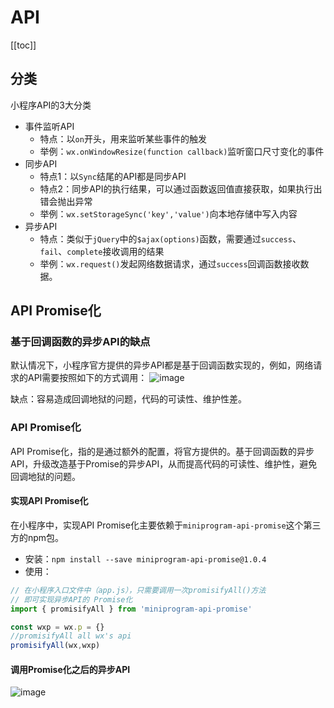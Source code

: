 # API

[[toc]]


## 分类

小程序API的3大分类
- 事件监听API
  - 特点：以`on`开头，用来监听某些事件的触发
  - 举例：`wx.onWindowResize(function callback)`监听窗口尺寸变化的事件
- 同步API
  - 特点1：以`Sync`结尾的API都是同步API
  - 特点2：同步API的执行结果，可以通过函数返回值直接获取，如果执行出错会抛出异常
  - 举例：`wx.setStorageSync('key','value')`向本地存储中写入内容
- 异步API
  - 特点：类似于`jQuery`中的`$ajax(options)`函数，需要通过`success`、`fail`、`complete`接收调用的结果
  - 举例：`wx.request()`发起网络数据请求，通过`success`回调函数接收数据。


## API Promise化

### 基于回调函数的异步API的缺点

默认情况下，小程序官方提供的异步API都是基于回调函数实现的，例如，网络请求的API需要按照如下的方式调用：
![image](/imgs/applet/wx/wx163.png)

缺点：容易造成回调地狱的问题，代码的可读性、维护性差。


### API Promise化
API Promise化，指的是通过额外的配置，将官方提供的。基于回调函数的异步API，升级改造基于Promise的异步API，从而提高代码的可读性、维护性，避免回调地狱的问题。

#### 实现API Promise化

在小程序中，实现API Promise化主要依赖于`miniprogram-api-promise`这个第三方的npm包。
- 安装：`npm install --save miniprogram-api-promise@1.0.4`
- 使用：
```js
// 在小程序入口文件中（app.js），只需要调用一次promisifyAll()方法
// 即可实现异步API的 Promise化
import { promisifyAll } from 'miniprogram-api-promise'

const wxp = wx.p = {}
//promisifyAll all wx's api
promisifyAll(wx,wxp)
```


#### 调用Promise化之后的异步API
![image](/imgs/applet/wx/wx164.png)



